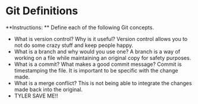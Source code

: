 # Git Definitions

**Instructions: ** Define each of the following Git concepts.

* What is version control?  Why is it useful? Version control allows you to not do some crazy stuff and keep people happy. 
* What is a branch and why would you use one? A branch is a way of working on a file while maintaining an original copy for safety purposes. 
* What is a commit? What makes a good commit message? Commit is timestamping the file. It is important to be specific with the change made.
* What is a merge conflict? This is not being able to integrate the changes made back into the original.
* TYLER SAVE ME!!